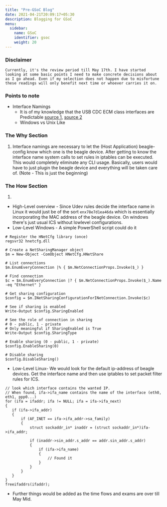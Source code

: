 ```yaml
---
title: "Pre-GSoC Blog"
date: 2021-04-21T20:09:17+05:30
description: Blogging for GSoC
menu:
  sidebar:
    name: GSoC
    identifier: gsoc
    weight: 20
---
```


### Disclaimer

```
Currently, it's the review period till May 17th. I have started looking at some basic points I need to make concrete decisions about as I go ahead. Even if my selection does not happen due to misfortune these readings will only benefit next time or whoever carries it on.
```

### Points to note
- Interface Namings
  - It is of my knowledge that the USB CDC ECM class interfaces are Predictable [source 1](https://cgit.freedesktop.org/systemd/systemd/tree/src/udev/udev-builtin-net_id.c##n20), [source 2](https://www.freedesktop.org/wiki/Software/systemd/PredictableNetworkInterfaceNames/)
  - Windows vs Unix Like 

### The Why Section
1. Interface namings are necessary to let the (Host Application) beagle-config know which one is the beagle device. After getting to know the interface name system calls to set rules in iptables can be executed. This would completely eliminate any CLI usage. Basically, users would have to just plugin the beagle device and everything will be taken care of. (Note - This is just the beginning)

### The How Section
1. 
 * High-Level overview - Since Udev rules decide the interface name in Linux it would just be of the sort `enx78e7d1ea46da` which is essentially incorporating the MAC address of the beagle device. On windows there's just usual ICS without lowlevel configurations.
 * Low-Level Windows - A simple PowerShell script could do it
 <!-- A simple PowerShell script from [here](https://superuser.com/questions/470319/how-to-enable-internet-connection-sharing-using-command-line) could do it. -->
 ```
 # Register the HNetCfg library (once)
regsvr32 hnetcfg.dll

# Create a NetSharingManager object
$m = New-Object -ComObject HNetCfg.HNetShare

# List connections
$m.EnumEveryConnection |% { $m.NetConnectionProps.Invoke($_) }

# Find connection
$c = $m.EnumEveryConnection |? { $m.NetConnectionProps.Invoke($_).Name -eq "Ethernet" }

# Get sharing configuration
$config = $m.INetSharingConfigurationForINetConnection.Invoke($c)

# See if sharing is enabled
Write-Output $config.SharingEnabled

# See the role of connection in sharing
# 0 - public, 1 - private
# Only meaningful if SharingEnabled is True
Write-Output $config.SharingType

# Enable sharing (0 - public, 1 - private)
$config.EnableSharing(0)

# Disable sharing
$config.DisableSharing()
 ```
 * Low-Level Linux- We would look for the default ip-address of beagle devices. Get the interface name and then use iptables to set packet filter rules for ICS. 
 <!-- The below script is from [here](https://stackoverflow.com/questions/848040/how-can-i-get-the-interface-name-index-associated-with-a-tcp-socket) -->
 ```
// look which interface contains the wanted IP.
// When found, ifa->ifa_name contains the name of the interface (eth0, eth1, ppp0...)
for (ifa = ifaddr; ifa != NULL; ifa = ifa->ifa_next)
{
    if (ifa->ifa_addr)
    {
        if (AF_INET == ifa->ifa_addr->sa_family)
        {
            struct sockaddr_in* inaddr = (struct sockaddr_in*)ifa->ifa_addr;

            if (inaddr->sin_addr.s_addr == addr.sin_addr.s_addr)
            {
                if (ifa->ifa_name)
                {
                    // Found it
                }
            }
        }
    }
}
freeifaddrs(ifaddr);
```

* Further things would be added as the time flows and exams are over till May Mid.